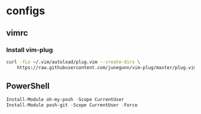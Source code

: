 # configs

## vimrc

### Install vim-plug

```bash
curl -fLo ~/.vim/autoload/plug.vim --create-dirs \
    https://raw.githubusercontent.com/junegunn/vim-plug/master/plug.vim
```

## PowerShell

```powershell
Install-Module oh-my-posh -Scope CurrentUser
Install-Module posh-git -Scope CurrentUser -Force
```
